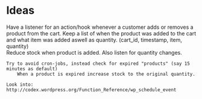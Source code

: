 # Ideas
Have a listener for an action/hook whenever a customer adds or removes a product from the cart.
	Keep a list of when the product was added to the cart and what item was added aswell as quantity.
		(cart_id, timestamp, item, quantity)	
	Reduce stock when product is added. Also listen for quantity changes.
	
	Try to avoid cron-jobs, instead check for expired "products" (say 15 minutes as default)
		When a product is expired increase stock to the original quantity.

	Look into: http://codex.wordpress.org/Function_Reference/wp_schedule_event 
